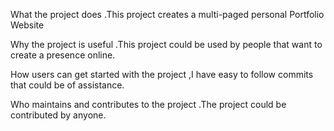 What the project does
.This project creates a multi-paged personal Portfolio Website

Why the project is useful
.This project could be used by people that want to create a presence online.

How users can get started with the project
,I have easy to follow commits that could be of assistance.

Who maintains and contributes to the project
.The project could be contributed by anyone.
